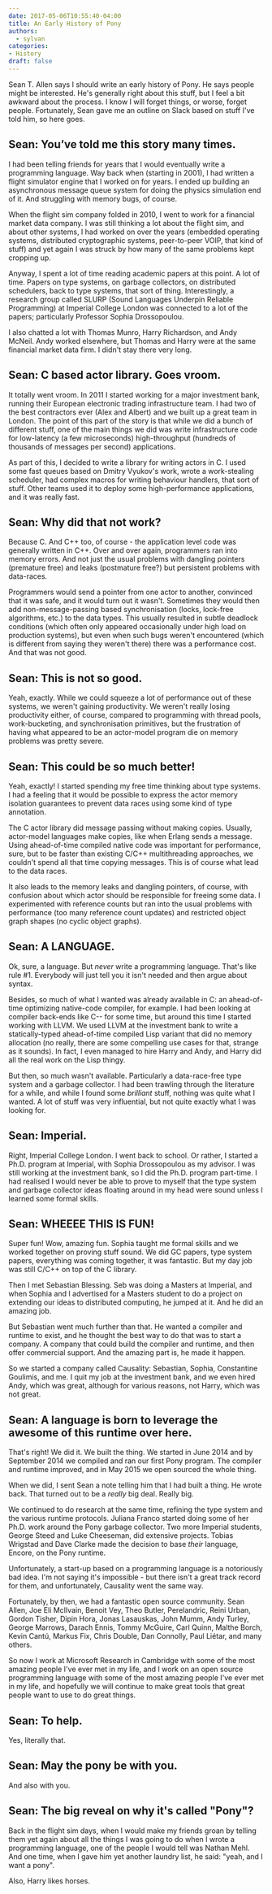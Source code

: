 ```yaml
---
date: 2017-05-06T10:55:40-04:00
title: An Early History of Pony
authors:
  - sylvan
categories:
- History
draft: false
---
```

Sean T. Allen says I should write an early history of Pony. He says people might be interested. He's generally right about this stuff, but I feel a bit awkward about the process. I know I will forget things, or worse, forget people. Fortunately, Sean gave me an outline on Slack based on stuff I've told him, so here goes.

<!-- more -->

## Sean: You’ve told me this story many times.

I had been telling friends for years that I would eventually write a programming language. Way back when (starting in 2001), I had written a flight simulator engine that I worked on for years. I ended up building an asynchronous message queue system for doing the physics simulation end of it. And struggling with memory bugs, of course.

When the flight sim company folded in 2010, I went to work for a financial market data company. I was still thinking a lot about the flight sim, and about other systems, I had worked on over the years (embedded operating systems, distributed cryptographic systems, peer-to-peer VOIP, that kind of stuff) and yet again I was struck by how many of the same problems kept cropping up.

Anyway, I spent a lot of time reading academic papers at this point. A lot of time. Papers on type systems, on garbage collectors, on distributed schedulers, back to type systems, that sort of thing. Interestingly, a research group called SLURP (Sound Languages Underpin Reliable Programming) at Imperial College London was connected to a lot of the papers; particularly Professor Sophia Drossopoulou.

I also chatted a lot with Thomas Munro, Harry Richardson, and Andy McNeil. Andy worked elsewhere, but Thomas and Harry were at the same financial market data firm. I didn't stay there very long.

## Sean: C based actor library. Goes vroom.

It totally went vroom. In 2011 I started working for a major investment bank, running their European electronic trading infrastructure team. I had two of the best contractors ever (Alex and Albert) and we built up a great team in London. The point of this part of the story is that while we did a bunch of different stuff, one of the main things we did was write infrastructure code for low-latency (a few microseconds) high-throughput (hundreds of thousands of messages per second) applications.

As part of this, I decided to write a library for writing actors in C. I used some fast queues based on Dmitry Vyukov's work, wrote a work-stealing scheduler, had complex macros for writing behaviour handlers, that sort of stuff. Other teams used it to deploy some high-performance applications, and it was really fast.

## Sean: Why did that not work?

Because C. And C++ too, of course - the application level code was generally written in C++. Over and over again, programmers ran into memory errors. And not just the usual problems with dangling pointers (premature free) and leaks (postmature free?) but persistent problems with data-races.

Programmers would send a pointer from one actor to another, convinced that it was safe, and it would turn out it wasn't. Sometimes they would then add non-message-passing based synchronisation (locks, lock-free algorithms, etc.) to the data types. This usually resulted in subtle deadlock conditions (which often only appeared occasionally under high load on production systems), but even when such bugs weren't encountered (which is different from saying they weren't there) there was a performance cost. And that was not good.

## Sean: This is not so good.

Yeah, exactly. While we could squeeze a lot of performance out of these systems, we weren't gaining productivity. We weren't really losing productivity either, of course, compared to programming with thread pools, work-bucketing, and synchronisation primitives, but the frustration of having what appeared to be an actor-model program die on memory problems was pretty severe.

## Sean: This could be so much better!

Yeah, exactly! I started spending my free time thinking about type systems. I had a feeling that it would be possible to express the actor memory isolation guarantees to prevent data races using some kind of type annotation.

The C actor library did message passing without making copies. Usually, actor-model languages make copies, like when Erlang sends a message. Using ahead-of-time compiled native code was important for performance, sure, but to be faster than existing C/C++ multithreading approaches, we couldn't spend all that time copying messages. This is of course what lead to the data races.

It also leads to the memory leaks and dangling pointers, of course, with confusion about which actor should be responsible for freeing some data. I experimented with reference counts but ran into the usual problems with performance (too many reference count updates) and restricted object graph shapes (no cyclic object graphs).

## Sean: A LANGUAGE.

Ok, sure, a language. But _never_ write a programming language. That's like rule #1. Everybody will just tell you it isn't needed and then argue about syntax.

Besides, so much of what I wanted was already available in C: an ahead-of-time optimizing native-code compiler, for example. I had been looking at compiler back-ends like C-- for some time, but around this time I started working with LLVM. We used LLVM at the investment bank to write a statically-typed ahead-of-time compiled Lisp variant that did no memory allocation (no really, there are some compelling use cases for that, strange as it sounds). In fact, I even managed to hire Harry and Andy, and Harry did all the real work on the Lisp thingy.

But then, so much wasn't available. Particularly a data-race-free type system and a garbage collector. I had been trawling through the literature for a while, and while I found some _brilliant_ stuff, nothing was quite what I wanted. A lot of stuff was very influential, but not quite exactly what I was looking for.

## Sean: Imperial.

Right, Imperial College London. I went back to school. Or rather, I started a Ph.D. program at Imperial, with Sophia Drossopoulou as my advisor. I was still working at the investment bank, so I did the Ph.D. program part-time. I had realised I would never be able to prove to myself that the type system and garbage collector ideas floating around in my head were sound unless I learned some formal skills.

## Sean: WHEEEE THIS IS FUN!

Super fun! Wow, amazing fun. Sophia taught me formal skills and we worked together on proving stuff sound. We did GC papers, type system papers, everything was coming together, it was fantastic. But my day job was still C/C++ on top of the C library.

Then I met Sebastian Blessing. Seb was doing a Masters at Imperial, and when Sophia and I advertised for a Masters student to do a project on extending our ideas to distributed computing, he jumped at it. And he did an amazing job.

But Sebastian went much further than that. He wanted a compiler and runtime to exist, and he thought the best way to do that was to start a company. A company that could build the compiler and runtime, and then offer commercial support. And the amazing part is, he made it happen.

So we started a company called Causality: Sebastian, Sophia, Constantine Goulimis, and me. I quit my job at the investment bank, and we even hired Andy, which was great, although for various reasons, not Harry, which was not great.

## Sean: A language is born to leverage the awesome of this runtime over here.

That's right! We did it. We built the thing. We started in June 2014 and by September 2014 we compiled and ran our first Pony program. The compiler and runtime improved, and in May 2015 we open sourced the whole thing.

When we did, I sent Sean a note telling him that I had built a thing. He wrote back. That turned out to be a _really_ big deal. Really big.

We continued to do research at the same time, refining the type system and the various runtime protocols. Juliana Franco started doing some of her Ph.D. work around the Pony garbage collector. Two more Imperial students, George Steed and Luke Cheeseman, did extensive projects. Tobias Wrigstad and Dave Clarke made the decision to base _their_ language, Encore, on the Pony runtime.

Unfortunately, a start-up based on a programming language is a notoriously bad idea. I'm not saying it's impossible - but there isn't a great track record for them, and unfortunately, Causality went the same way.

Fortunately, by then, we had a fantastic open source community. Sean Allen, Joe Eli McIlvain, Benoit Vey, Theo Butler, Perelandric, Reini Urban, Gordon Tisher, Dipin Hora, Jonas Lasauskas, John Mumm, Andy Turley, George Marrows, Darach Ennis, Tommy McGuire, Carl Quinn, Malthe Borch, Kevin Cantú, Markus Fix, Chris Double, Dan Connolly, Paul Liétar, and many others.

So now I work at Microsoft Research in Cambridge with some of the most amazing people I've ever met in my life, and I work on an open source programming language with some of the most amazing people I've ever met in my life, and hopefully we will continue to make great tools that great people want to use to do great things.

## Sean: To help.

Yes, literally that.

## Sean: May the pony be with you.

And also with you.

## Sean: The big reveal on why it's called "Pony"?

Back in the flight sim days, when I would make my friends groan by telling them yet again about all the things I was going to do when I wrote a programming language, one of the people I would tell was Nathan Mehl. And one time, when I gave him yet another laundry list, he said: "yeah, and I want a pony".

Also, Harry likes horses.
